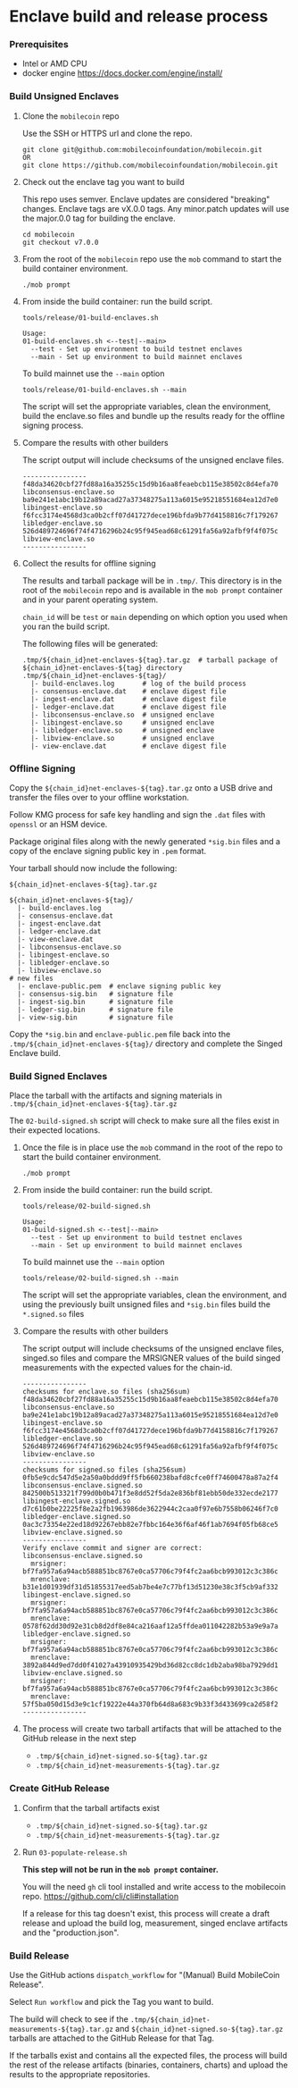 # Enclave build and release process

### Prerequisites

- Intel or AMD CPU
- docker engine https://docs.docker.com/engine/install/

### Build Unsigned Enclaves

1. Clone the `mobilecoin` repo

    Use the SSH or HTTPS url and clone the repo.

    ```
    git clone git@github.com:mobilecoinfoundation/mobilecoin.git
    OR
    git clone https://github.com/mobilecoinfoundation/mobilecoin.git
    ```

1. Check out the enclave tag you want to build

    This repo uses semver. Enclave updates are considered "breaking" changes. Enclave tags are vX.0.0 tags.  Any minor.patch updates will use the major.0.0 tag for building the enclave.

    ```
    cd mobilecoin
    git checkout v7.0.0
    ```

1. From the root of the `mobilecoin` repo use the `mob` command to start the build container environment.

    ```
    ./mob prompt
    ```

1. From inside the build container: run the build script.

    ```
    tools/release/01-build-enclaves.sh

    Usage:
    01-build-enclaves.sh <--test|--main>
      --test - Set up environment to build testnet enclaves
      --main - Set up environment to build mainnet enclaves
    ```

    To build mainnet use the `--main` option

    ```
    tools/release/01-build-enclaves.sh --main
    ```

    The script will set the appropriate variables, clean the environment, build the enclave.so files and bundle up the results ready for the offline signing process.

1. Compare the results with other builders

    The script output will include checksums of the unsigned enclave files.

    ```
    ----------------
    f48da34620cbf27fd88a16a35255c15d9b16aa8feaebcb115e38502c8d4efa70  libconsensus-enclave.so
    ba9e241e1abc19b12a89acad27a37348275a113a6015e95218551684ea12d7e0  libingest-enclave.so
    f6fcc3174e4568d3ca0b2cff07d41727dece196bfda9b77d4158816c7f179267  libledger-enclave.so
    526d489724696f74f4716296b24c95f945ead68c61291fa56a92afbf9f4f075c  libview-enclave.so
    ----------------
    ```

1. Collect the results for offline signing

    The results and tarball package will be in `.tmp/`. This directory is in the root of the `mobilecoin` repo and is available in the `mob prompt` container and in your parent operating system.

    `chain_id` will be `test` or `main` depending on which option you used when you ran the build script.

    The following files will be generated:

    ```
    .tmp/${chain_id}net-enclaves-${tag}.tar.gz  # tarball package of ${chain_id}net-enclaves-${tag} directory
    .tmp/${chain_id}net-enclaves-${tag}/
      |- build-enclaves.log       # log of the build process
      |- consensus-enclave.dat    # enclave digest file
      |- ingest-enclave.dat       # enclave digest file
      |- ledger-enclave.dat       # enclave digest file
      |- libconsensus-enclave.so  # unsigned enclave
      |- libingest-enclave.so     # unsigned enclave
      |- libledger-enclave.so     # unsigned enclave
      |- libview-enclave.so       # unsigned enclave
      |- view-enclave.dat         # enclave digest file
    ```

### Offline Signing

Copy the `${chain_id}net-enclaves-${tag}.tar.gz` onto a USB drive and transfer the files over to your offline workstation.

Follow KMG process for safe key handling and sign the `.dat` files with `openssl` or an HSM device.

Package original files along with the newly generated `*sig.bin` files and a copy of the enclave signing public key in `.pem` format.

Your tarball should now include the following:

`${chain_id}net-enclaves-${tag}.tar.gz`
```
${chain_id}net-enclaves-${tag}/
  |- build-enclaves.log
  |- consensus-enclave.dat
  |- ingest-enclave.dat
  |- ledger-enclave.dat
  |- view-enclave.dat
  |- libconsensus-enclave.so
  |- libingest-enclave.so
  |- libledger-enclave.so
  |- libview-enclave.so
# new files
  |- enclave-public.pem  # enclave signing public key
  |- consensus-sig.bin   # signature file
  |- ingest-sig.bin      # signature file
  |- ledger-sig.bin      # signature file
  |- view-sig.bin        # signature file
```

Copy the `*sig.bin` and `enclave-public.pem` file back into the `.tmp/${chain_id}net-enclaves-${tag}/` directory and complete the Singed Enclave build.

### Build Signed Enclaves

Place the tarball with the artifacts and signing materials in `.tmp/${chain_id}net-enclaves-${tag}.tar.gz`


The `02-build-signed.sh` script will check to make sure all the files exist in their expected locations.


1. Once the file is in place use the `mob` command in the root of the repo to start the build container environment.

    ```
    ./mob prompt
    ```

1. From inside the build container: run the build script.

    ```
    tools/release/02-build-signed.sh

    Usage:
    01-build-signed.sh <--test|--main>
      --test - Set up environment to build testnet enclaves
      --main - Set up environment to build mainnet enclaves
    ```

    To build mainnet use the `--main` option

    ```
    tools/release/02-build-signed.sh --main
    ```

    The script will set the appropriate variables, clean the environment, and using the previously built unsigned files and `*sig.bin` files build the `*.signed.so` files


1. Compare the results with other builders

    The script output will include checksums of the unsigned enclave files, singed.so files and compare the MRSIGNER values of the build singed measurements with the expected values for the chain-id.

    ```
    ----------------
    checksums for enclave.so files (sha256sum)
    f48da34620cbf27fd88a16a35255c15d9b16aa8feaebcb115e38502c8d4efa70  libconsensus-enclave.so
    ba9e241e1abc19b12a89acad27a37348275a113a6015e95218551684ea12d7e0  libingest-enclave.so
    f6fcc3174e4568d3ca0b2cff07d41727dece196bfda9b77d4158816c7f179267  libledger-enclave.so
    526d489724696f74f4716296b24c95f945ead68c61291fa56a92afbf9f4f075c  libview-enclave.so
    ----------------
    checksums for signed.so files (sha256sum)
    0fb5e9cdc547d5e2a50a0bddd9ff5fb660238bafd8cfce0ff74600478a87a2f4  libconsensus-enclave.signed.so
    842500b513321f799d0b0b471f3e8dd52f5da2e836bf81ebb50de332ecde2177  libingest-enclave.signed.so
    d7c61b0be22225f8e2a2fb1963986de3622944c2caa0f97e6b7558b06246f7c0  libledger-enclave.signed.so
    0ac3c73354e22ed18d92267ebb82e7fbbc164e36f6af46f1ab7694f05fb68ce5  libview-enclave.signed.so
    ----------------
    Verify enclave commit and signer are correct:
    libconsensus-enclave.signed.so
      mrsigner:  bf7fa957a6a94acb588851bc8767e0ca57706c79f4fc2aa6bcb993012c3c386c
      mrenclave: b31e1d01939df31d51855317eed5ab7be4e7c77bf13d51230e38c3f5cb9af332
    libingest-enclave.signed.so
      mrsigner:  bf7fa957a6a94acb588851bc8767e0ca57706c79f4fc2aa6bcb993012c3c386c
      mrenclave: 0578f62dd30d92e31cb8d2df8e84ca216aaf12a5ffdea011042282b53a9e9a7a
    libledger-enclave.signed.so
      mrsigner:  bf7fa957a6a94acb588851bc8767e0ca57706c79f4fc2aa6bcb993012c3c386c
      mrenclave: 3892a844d9ed7dd0f41027a43910935429bd36d82cc8dc1db2aba98ba7929dd1
    libview-enclave.signed.so
      mrsigner:  bf7fa957a6a94acb588851bc8767e0ca57706c79f4fc2aa6bcb993012c3c386c
      mrenclave: 57f5ba050d15d3e9c1cf19222e44a370fb64d8a683c9b33f3d433699ca2d58f2
    ----------------
    ```

1. The process will create two tarball artifacts that will be attached to the GitHub release in the next step
    - `.tmp/${chain_id}net-signed.so-${tag}.tar.gz`
    - `.tmp/${chain_id}net-measurements-${tag}.tar.gz`

### Create GitHub Release

1. Confirm that the tarball artifacts exist
    - `.tmp/${chain_id}net-signed.so-${tag}.tar.gz`
    - `.tmp/${chain_id}net-measurements-${tag}.tar.gz`

1. Run `03-populate-release.sh`

    **This step will not be run in the `mob prompt` container.**

    You will the need `gh` cli tool installed and write access to the mobilecoin repo. https://github.com/cli/cli#installation

    If a release for this tag doesn't exist, this process will create a draft release and upload the build log, measurement, singed enclave artifacts and the "production.json".

### Build Release

Use the GitHub actions `dispatch_workflow` for "(Manual) Build MobileCoin Release".

Select `Run workflow` and pick the Tag you want to build.

The build will check to see if the `.tmp/${chain_id}net-measurements-${tag}.tar.gz` and `${chain_id}net-signed.so-${tag}.tar.gz` tarballs are attached to the GitHub Release for that Tag.

If the tarballs exist and contains all the expected files, the process will build the rest of the release artifacts (binaries, containers, charts) and upload the results to the appropriate repositories.
